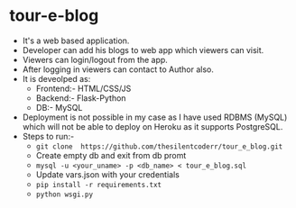 # tour-e-blog

- It's a web based application.
- Developer can add his blogs to web app which viewers can visit.
- Viewers can login/logout from the app.
- After logging in viewers can contact to Author also.
- It is deveolped as:
  - Frontend:- HTML/CSS/JS
  - Backend:- Flask-Python
  - DB:- MySQL
- Deployment is not possible in my case as I have used RDBMS (MySQL) which will not be able to deploy on Heroku as it supports PostgreSQL.
- Steps to run:-
  - ```git clone  https://github.com/thesilentcoderr/tour_e_blog.git```
  - Create empty db and exit from db promt
  - ```mysql -u <your_uname> -p <db_name> < tour_e_blog.sql```
  - Update vars.json with your credentials
  - ```pip install -r requirements.txt```
  - ```python wsgi.py```
